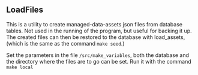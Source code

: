 ## LoadFiles

This is a utility to create managed-data-assets json files from database tables.
Not used in the running of the program, but useful for backing it up. The created files can then be restored to the database with load_assets, (which is the same as the command ```make seed```.)

Set the parameters in the file ```/src/make_variables```, both the database and the directory where the files are to go can be set.
Run it with the command ```make local```